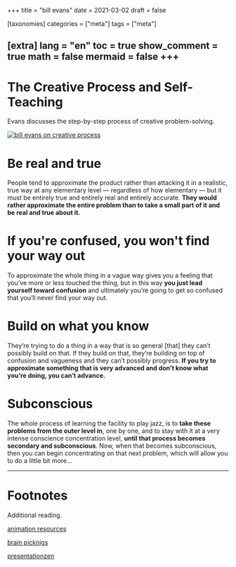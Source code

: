 +++
title = "bill evans"
date = 2021-03-02
draft = false
 

[taxonomies]
categories = ["meta"]
tags = ["meta"]

[extra]
lang = "en"
toc = true
show_comment = true
math = false
mermaid = false
+++
---

# The Creative Process and Self-Teaching
Evans discusses the step-by-step process of creative problem-solving.

[![bill evans on creative process](https://i2.wp.com/www.caravanjazz.es/wp-content/uploads/2020/09/Bill-Evans.jpg)](https://www.youtube.com/watch?v=YEHWaGuurUk "Bill Evans on the creative process")

<!-- more -->


# Be real and true

People tend to approximate the product rather than attacking it in a realistic, true way at any elementary level — regardless of how elementary — but it must be entirely true and entirely real and entirely accurate. **They would rather approximate the entire problem than to take a small part of it and be real and true about it.**

# If you're confused, you won't find your way out

To approximate the whole thing in a vague way gives you a feeling that you’ve more or less touched the thing, but in this way **you just lead yourself toward confusion** and ultimately you’re going to get so confused that you’ll never find your way out.

#  Build on what you know

They’re trying to do a thing in a way that is so general [that] they can’t possibly build on that. If they build on that, they’re building on top of confusion and vagueness and they can’t possibly progress. **If you try to approximate something that is very advanced and don’t know what you’re doing, you can’t advance.**

# Subconscious

The whole process of learning the facility to play jazz, is to **take these problems from the outer level in**, one by one, and to stay with it at a very intense conscience concentration level, **until that process becomes secondary and subconscious**. Now, when that becomes subconscious, then you can begin concentrating on that next problem, which will allow you to do a little bit more…

---
# Footnotes

Additional reading.

[animation resources](https://animationresources.org/theory-bill-evans-on-the-creative-process-and-self-teaching/)

[brain picknigs](https://www.brainpickings.org/2014/10/30/the-universal-mind-of-bill-evans/)

[presentationzen](https://www.presentationzen.com/presentationzen/2016/05/the-creative-process.html)
